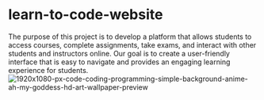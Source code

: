 # learn-to-code-website
The purpose of this project is to develop a platform that allows students to access courses, complete assignments, take exams, and interact with other students and instructors online. Our goal is to create a user-friendly interface that is easy to navigate and provides an engaging learning experience for students.
![1920x1080-px-code-coding-programming-simple-background-anime-ah-my-goddess-hd-art-wallpaper-preview](https://user-images.githubusercontent.com/63265720/230228687-d2c7fbc9-4c05-441d-a126-57c69b954716.jpg)
